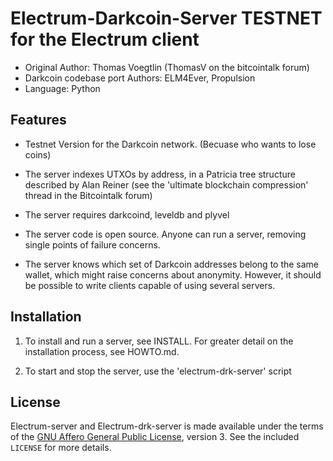 Electrum-Darkcoin-Server TESTNET for the Electrum client
========================================================

  * Original Author: Thomas Voegtlin (ThomasV on the bitcointalk forum)
  * Darkcoin codebase port Authors: ELM4Ever, Propulsion
  * Language: Python

Features
--------
  * Testnet Version for the Darkcoin network. (Becuase who wants to lose coins)

  * The server indexes UTXOs by address, in a Patricia tree structure
    described by Alan Reiner (see the 'ultimate blockchain
    compression' thread in the Bitcointalk forum)

  * The server requires darkcoind, leveldb and plyvel

  * The server code is open source. Anyone can run a server, removing
    single points of failure concerns.

  * The server knows which set of Darkcoin addresses belong to the same
    wallet, which might raise concerns about anonymity. However, it
    should be possible to write clients capable of using several
    servers.

Installation
------------

  1. To install and run a server, see INSTALL. For greater
     detail on the installation process, see HOWTO.md.

  2. To start and stop the server, use the 'electrum-drk-server' script



License
-------

Electrum-server and Electrum-drk-server is made available under the terms of the [GNU Affero General
Public License](http://www.gnu.org/licenses/agpl.html), version 3. See the 
included `LICENSE` for more details.
